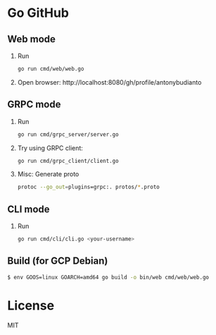 # Go GitHub

## Web mode
1. Run

   ```sh
   go run cmd/web/web.go
   ```
2. Open browser: http://localhost:8080/gh/profile/antonybudianto

## GRPC mode
1. Run

    ```sh
    go run cmd/grpc_server/server.go
    ```

2. Try using GRPC client:

    ```sh
    go run cmd/grpc_client/client.go
    ```

3. Misc: Generate proto
   
    ```sh
    protoc --go_out=plugins=grpc:. protos/*.proto
    ```

## CLI mode
1. Run

   ```sh
   go run cmd/cli/cli.go <your-username>
   ```

## Build (for GCP Debian)

```sh
$ env GOOS=linux GOARCH=amd64 go build -o bin/web cmd/web/web.go
```

# License
MIT
